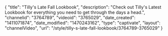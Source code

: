 {
    "title": "Tilly's Late Fall Lookbook",
    "description": "Check out Tilly's Latest Lookbook for everything you need to get through the days a head.",
    "channelid": "3764789",
    "videoid": "3765029",
    "date_created": "1411071874",
    "date_modified": "1470243162",
    "type": "captivate",
    "layout": "channelVideo",
    "url": "\/style\/tilly-s-late-fall-lookbook\/3764789-3765029"
}